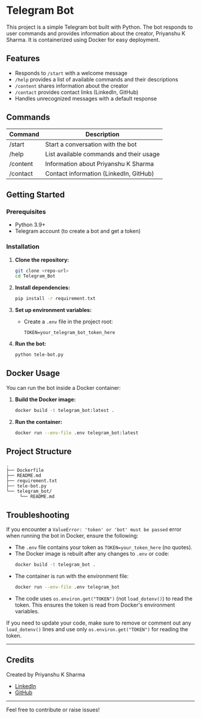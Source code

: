 # Telegram Bot

This project is a simple Telegram bot built with Python. The bot responds to user commands and provides information about the creator, Priyanshu K Sharma. It is containerized using Docker for easy deployment.

## Features

- Responds to `/start` with a welcome message
- `/help` provides a list of available commands and their descriptions
- `/content` shares information about the creator
- `/contact` provides contact links (LinkedIn, GitHub)
- Handles unrecognized messages with a default response

## Commands

| Command    | Description                                      |
|------------|--------------------------------------------------|
| /start     | Start a conversation with the bot                |
| /help      | List available commands and their usage          |
| /content   | Information about Priyanshu K Sharma             |
| /contact   | Contact information (LinkedIn, GitHub)           |

## Getting Started

### Prerequisites

- Python 3.9+
- Telegram account (to create a bot and get a token)

### Installation

1. **Clone the repository:**
    ```sh
    git clone <repo-url>
    cd Telegram_Bot
    ```

2. **Install dependencies:**
    ```sh
    pip install -r requirement.txt
    ```

3. **Set up environment variables:**
    - Create a `.env` file in the project root:
      ```env
      TOKEN=your_telegram_bot_token_here
      ```

4. **Run the bot:**
    ```sh
    python tele-bot.py
    ```

## Docker Usage

You can run the bot inside a Docker container:

1. **Build the Docker image:**
    ```sh
    docker build -t telegram_bot:latest .
    ```

2. **Run the container:**
    ```sh
    docker run --env-file .env telegram_bot:latest
    ```

## Project Structure

```
.
├── Dockerfile
├── README.md
├── requirement.txt
├── tele-bot.py
└── telegram_bot/
     └── README.md
```

## Troubleshooting

If you encounter a `ValueError: 'token' or 'bot' must be passed` error when running the bot in Docker, ensure the following:

- The `.env` file contains your token as `TOKEN=your_token_here` (no quotes).
- The Docker image is rebuilt after any changes to `.env` or code:
    ```sh
    docker build -t telegram_bot .
    ```
- The container is run with the environment file:
    ```sh
    docker run --env-file .env telegram_bot
    ```
- The code uses `os.environ.get("TOKEN")` (not `load_dotenv()`) to read the token. This ensures the token is read from Docker's environment variables.

If you need to update your code, make sure to remove or comment out any `load_dotenv()` lines and use only `os.environ.get("TOKEN")` for reading the token.

---

## Credits

Created by Priyanshu K Sharma

- [LinkedIn](https://www.linkedin.com/in/priyanshu-kumar-sharma-333800251/)
- [GitHub](https://github.com/PriyanshuKSharma)

---
Feel free to contribute or raise issues!
